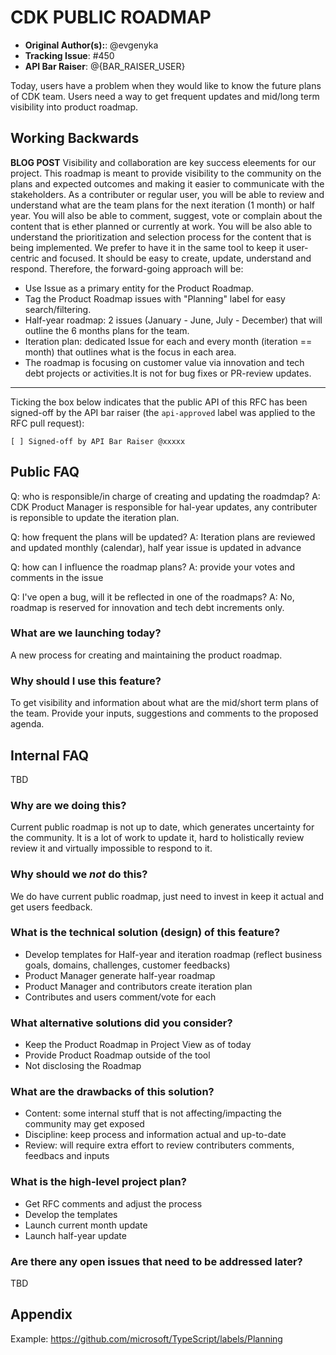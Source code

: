 # CDK PUBLIC ROADMAP

* **Original Author(s):**: @evgenyka
* **Tracking Issue**: #450
* **API Bar Raiser**: @{BAR_RAISER_USER}

Today, users have a problem when they would like to know the future plans of CDK team.
Users need a way to get frequent updates and mid/long term visibility into product roadmap.

## Working Backwards

**BLOG POST**
Visibility and collaboration are key success eleements for our project.
This roadmap is meant to provide visibility to the community on the plans and expected outcomes and making it easier to communicate with the stakeholders.
As a contributer or regular user, you will be able to review and understand what are the team plans for the next iteration (1 month) or half year.
You will also be able to comment, suggest, vote or complain about the content that is ether planned or currently at work.
You will be also able to understand the prioritization and selection process for the content that is being implemented.
We prefer to have it in the same tool to keep it user-centric and focused.
It should be easy to create, update, understand and respond.
Therefore, the forward-going approach will be:

- Use Issue as a primary entity for the Product Roadmap.
- Tag the Product Roadmap issues with "Planning" label for easy search/filtering.
- Half-year roadmap: 2 issues (January - June, July - December) that will outline the 6 months plans for the team.
- Iteration plan: dedicated Issue for each and every month (iteration == month) that outlines what is the focus in each area.
- The roadmap is focusing on customer value via innovation and tech debt projects or activities.It is not for bug fixes or PR-review updates.

---

Ticking the box below indicates that the public API of this RFC has been
signed-off by the API bar raiser (the `api-approved` label was applied to the
RFC pull request):

```
[ ] Signed-off by API Bar Raiser @xxxxx
```

## Public FAQ

Q: who is responsible/in charge of creating and updating the roadmdap?
A: CDK Product Manager is responsible for hal-year updates, any contributer is reponsible to update the iteration plan.

Q: how frequent the plans will be updated?
A: Iteration plans are reviewed and updated monthly (calendar), half year issue is updated in advance

Q: how can I influence the roadmap plans?
A: provide your votes and comments in the issue

Q: I've open a bug, will it be reflected in one of the roadmaps?
A: No, roadmap is reserved for innovation and tech debt increments only.

### What are we launching today?

A new process for creating and maintaining the product roadmap.

### Why should I use this feature?

To get visibility and information about what are the mid/short term plans of the team.
Provide your inputs, suggestions and comments to the proposed agenda.

## Internal FAQ

TBD

### Why are we doing this?

Current public roadmap is not up to date, which generates uncertainty for the community.
It is a lot of work to update it, hard to holistically review review it and virtually impossible to respond to it.

### Why should we _not_ do this?

We do have current public roadmap, just need to invest in keep it actual and get users feedback.

### What is the technical solution (design) of this feature?

- Develop templates for Half-year and iteration roadmap (reflect business goals, domains, challenges, customer feedbacks)
- Product Manager generate half-year roadmap
- Product Manager and contributors create iteration plan
- Contributes and users comment/vote for each

### What alternative solutions did you consider?

- Keep the Product Roadmap in Project View as of today
- Provide Product Roadmap outside of the tool
- Not disclosing the Roadmap

### What are the drawbacks of this solution?

- Content: some internal stuff that is not affecting/impacting the community may get exposed
- Discipline: keep process and information actual and up-to-date
- Review: will require extra effort to review contributers comments, feedbacs and inputs

### What is the high-level project plan?

- Get RFC comments and adjust the process
- Develop the templates
- Launch current month update
- Launch half-year update

### Are there any open issues that need to be addressed later?

TBD

## Appendix

Example: <https://github.com/microsoft/TypeScript/labels/Planning>
